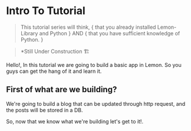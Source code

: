 # Intro To Tutorial

> This tutorial series will think, { that you already installed Lemon-Library and Python }
> AND { that you have sufficient knowledge of Python. }

> *Still Under Construction 🏗

Hello!, In this tutorial we are going to build a basic app in Lemon.
So you guys can get the hang of it and learn it.

## First of what are we building?

We're going to build a blog that can be updated through http request, and the posts will be stored in a DB.

So, now that we know what we're building let's get to it!.